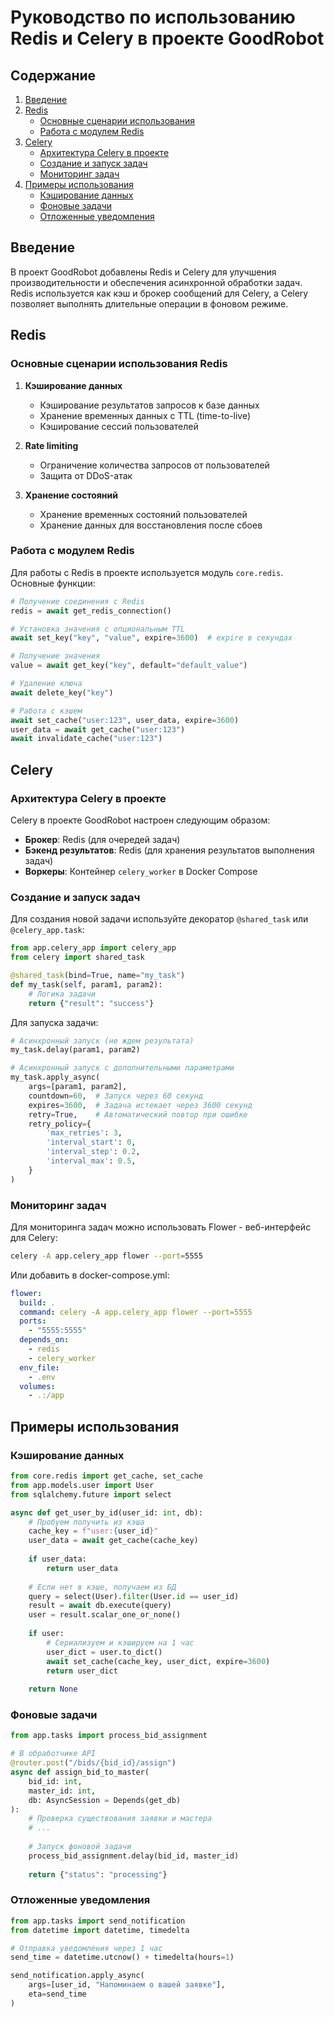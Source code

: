 # Руководство по использованию Redis и Celery в проекте GoodRobot

## Содержание
1. [Введение](#введение)
2. [Redis](#redis)
   - [Основные сценарии использования](#основные-сценарии-использования-redis)
   - [Работа с модулем Redis](#работа-с-модулем-redis)
3. [Celery](#celery)
   - [Архитектура Celery в проекте](#архитектура-celery-в-проекте)
   - [Создание и запуск задач](#создание-и-запуск-задач)
   - [Мониторинг задач](#мониторинг-задач)
4. [Примеры использования](#примеры-использования)
   - [Кэширование данных](#кэширование-данных)
   - [Фоновые задачи](#фоновые-задачи)
   - [Отложенные уведомления](#отложенные-уведомления)

## Введение

В проект GoodRobot добавлены Redis и Celery для улучшения производительности и обеспечения асинхронной обработки задач. Redis используется как кэш и брокер сообщений для Celery, а Celery позволяет выполнять длительные операции в фоновом режиме.

## Redis

### Основные сценарии использования Redis

1. **Кэширование данных**
   - Кэширование результатов запросов к базе данных
   - Хранение временных данных с TTL (time-to-live)
   - Кэширование сессий пользователей

2. **Rate limiting**
   - Ограничение количества запросов от пользователей
   - Защита от DDoS-атак

3. **Хранение состояний**
   - Хранение временных состояний пользователей
   - Хранение данных для восстановления после сбоев

### Работа с модулем Redis

Для работы с Redis в проекте используется модуль `core.redis`. Основные функции:

```python
# Получение соединения с Redis
redis = await get_redis_connection()

# Установка значения с опциональным TTL
await set_key("key", "value", expire=3600)  # expire в секундах

# Получение значения
value = await get_key("key", default="default_value")

# Удаление ключа
await delete_key("key")

# Работа с кэшем
await set_cache("user:123", user_data, expire=3600)
user_data = await get_cache("user:123")
await invalidate_cache("user:123")
```

## Celery

### Архитектура Celery в проекте

Celery в проекте GoodRobot настроен следующим образом:
- **Брокер**: Redis (для очередей задач)
- **Бэкенд результатов**: Redis (для хранения результатов выполнения задач)
- **Воркеры**: Контейнер `celery_worker` в Docker Compose

### Создание и запуск задач

Для создания новой задачи используйте декоратор `@shared_task` или `@celery_app.task`:

```python
from app.celery_app import celery_app
from celery import shared_task

@shared_task(bind=True, name="my_task")
def my_task(self, param1, param2):
    # Логика задачи
    return {"result": "success"}
```

Для запуска задачи:

```python
# Асинхронный запуск (не ждем результата)
my_task.delay(param1, param2)

# Асинхронный запуск с дополнительными параметрами
my_task.apply_async(
    args=[param1, param2],
    countdown=60,  # Запуск через 60 секунд
    expires=3600,  # Задача истекает через 3600 секунд
    retry=True,    # Автоматический повтор при ошибке
    retry_policy={
        'max_retries': 3,
        'interval_start': 0,
        'interval_step': 0.2,
        'interval_max': 0.5,
    }
)
```

### Мониторинг задач

Для мониторинга задач можно использовать Flower - веб-интерфейс для Celery:

```bash
celery -A app.celery_app flower --port=5555
```

Или добавить в docker-compose.yml:

```yaml
flower:
  build: .
  command: celery -A app.celery_app flower --port=5555
  ports:
    - "5555:5555"
  depends_on:
    - redis
    - celery_worker
  env_file:
    - .env
  volumes:
    - .:/app
```

## Примеры использования

### Кэширование данных

```python
from core.redis import get_cache, set_cache
from app.models.user import User
from sqlalchemy.future import select

async def get_user_by_id(user_id: int, db):
    # Пробуем получить из кэша
    cache_key = f"user:{user_id}"
    user_data = await get_cache(cache_key)
    
    if user_data:
        return user_data
    
    # Если нет в кэше, получаем из БД
    query = select(User).filter(User.id == user_id)
    result = await db.execute(query)
    user = result.scalar_one_or_none()
    
    if user:
        # Сериализуем и кэшируем на 1 час
        user_dict = user.to_dict()
        await set_cache(cache_key, user_dict, expire=3600)
        return user_dict
    
    return None
```

### Фоновые задачи

```python
from app.tasks import process_bid_assignment

# В обработчике API
@router.post("/bids/{bid_id}/assign")
async def assign_bid_to_master(
    bid_id: int,
    master_id: int,
    db: AsyncSession = Depends(get_db)
):
    # Проверка существования заявки и мастера
    # ...
    
    # Запуск фоновой задачи
    process_bid_assignment.delay(bid_id, master_id)
    
    return {"status": "processing"}
```

### Отложенные уведомления

```python
from app.tasks import send_notification
from datetime import datetime, timedelta

# Отправка уведомления через 1 час
send_time = datetime.utcnow() + timedelta(hours=1)

send_notification.apply_async(
    args=[user_id, "Напоминаем о вашей заявке"],
    eta=send_time
)
```
